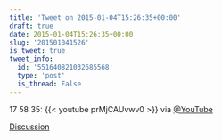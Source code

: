 ```yaml
---
title: 'Tweet on 2015-01-04T15:26:35+00:00'
draft: true
date: 2015-01-04T15:26:35+00:00
slug: '201501041526'
is_tweet: true
tweet_info:
  id: '551640821032685568'
  type: 'post'
  is_thread: False
---
```




17 58 35: {{< youtube prMjCAUvwv0 >}} via [@YouTube](https://x.com/YouTube)

[Discussion](https://x.com/sytelus/status/551640821032685568)
